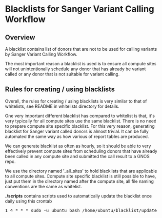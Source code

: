 # Blacklists for Sanger Variant Calling Workflow

## Overview

A blacklist contains list of donors that are not to be used for calling variants by Sanger Variant Calling Workflow.

The most important reason a blacklist is used is to ensure all compute sites will not unintentionally schedule any donor that has already be variant called or any donor that is not suitable for variant calling.

## Rules for creating / using blacklists

Overall, the rules for creating / using blacklists is very similar to that of whitelists, see README in whitelists directory for details.

One very important different blacklist has compared to whitelist is that, it's very typically for all compute sites use the same blacklist. There is no need to prepare compute site specific blacklist. For this very reason, generating blacklist for Sanger variant called donors is almost trivial. It can be fully automated the same way as how various of report tables are produced.

We can generate blacklist as often as hourly, so it should be able to very effectively prevent compute sites from scheduling donors that have already been called in any compute site and submitted the call result to a GNOS repo.

We use the directory named '\_all\_sites' to hold blacklists that are applicable to all compute sites. Compute site specific blacklist is still possible to have, just put them in the directory named after the compute site, all file naming conventions are the same as whitelist.


<b>./scripts</b> contains scripts used to automatically update the blacklist once daily using this crontab
<pre>1 4 * * * sudo -u ubuntu bash /home/ubuntu/blacklist/update_blacklist.sh >> /home/ubuntu/logs/blacklist.log 2>&1</pre>
